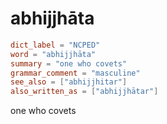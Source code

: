 # abhijjhāta

``` toml
dict_label = "NCPED"
word = "abhijjhāta"
summary = "one who covets"
grammar_comment = "masculine"
see_also = ["abhijjhitar"]
also_written_as = ["abhijjhātar"]
```

one who covets

